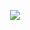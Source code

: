 <p align="center">
    <a href="discord://-/users/816349114077282335">
        <img src="https://lanyard-profile-readme.vercel.app/api/816349114077282335?bg=0000000&borderRadius=0&idleMessage=%20"/>
    </a>
</p>
